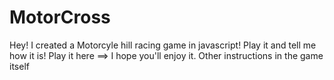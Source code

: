 # MotorCross
Hey! I created a Motorcyle hill racing game in javascript! Play it and tell me how it is! 
Play it here ==> 
I hope you'll enjoy it.
Other instructions in the game itself
